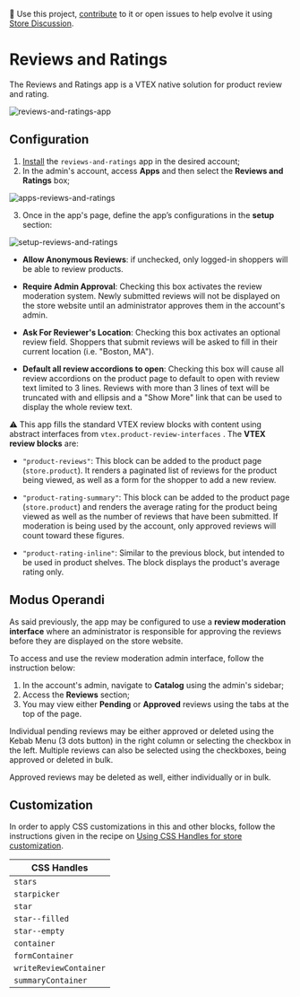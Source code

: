 📢 Use this project, [contribute](https://github.com/vtex-apps/breadcrumb) to it or open issues to help evolve it using [Store Discussion](https://github.com/vtex-apps/store-discussion).

# Reviews and Ratings

The Reviews and Ratings app is a VTEX native solution for product review and rating.

![reviews-and-ratings-app](https://user-images.githubusercontent.com/52087100/71026526-31e7d580-20e8-11ea-93d8-094c1e8af7cd.png)

## Configuration

1. [Install](https://vtex.io/docs/recipes/store/installing-an-app) the `reviews-and-ratings` app in the desired account;
2. In the admin's account, access **Apps** and then select the **Reviews and Ratings** box;

![apps-reviews-and-ratings](https://user-images.githubusercontent.com/52087100/71026670-77a49e00-20e8-11ea-9e01-0cb4dec12a56.png)

3. Once in the app's page, define the app’s configurations in the **setup** section:

![setup-reviews-and-ratings](https://user-images.githubusercontent.com/52087100/71026561-4330e200-20e8-11ea-9f44-167cf0e77fc6.png)

- **Allow Anonymous Reviews**: if unchecked, only logged-in shoppers will be able to review products.

- **Require Admin Approval**: Checking this box activates the review moderation system. Newly submitted reviews will not be displayed on the store website until an administrator approves them in the account's admin.

- **Ask For Reviewer's Location**: Checking this box activates an optional review field. Shoppers that submit reviews will be asked to fill in their current location (i.e. "Boston, MA").

- **Default all review accordions to open**: Checking this box will cause all review accordions on the product page to default to open with review text limited to 3 lines. Reviews with more than 3 lines of text will be truncated with and ellipsis and a "Show More" link that can be used to display the whole review text.

:warning: This app fills the standard VTEX review blocks with content using abstract interfaces from `vtex.product-review-interfaces` . The **VTEX review blocks** are:

- `"product-reviews"`: This block can be added to the product page (`store.product`). It renders a paginated list of reviews for the product being viewed, as well as a form for the shopper to add a new review.

- `"product-rating-summary"`: This block can be added to the product page (`store.product`) and renders the average rating for the product being viewed as well as the number of reviews that have been submitted. If moderation is being used by the account, only approved reviews will count toward these figures.

- `"product-rating-inline"`: Similar to the previous block, but intended to be used in product shelves. The block displays the product's average rating only.

## Modus Operandi

As said previously, the app may be configured to use a **review moderation interface** where an administrator is responsible for approving the reviews before they are displayed on the store website.

To access and use the review moderation admin interface, follow the instruction below:

1. In the account's admin, navigate to **Catalog** using the admin's sidebar;
2. Access the **Reviews** section;
3. You may view either **Pending** or **Approved** reviews using the tabs at the top of the page.

Individual pending reviews may be either approved or deleted using the Kebab Menu (3 dots button) in the right column or selecting the checkbox in the left. Multiple reviews can also be selected using the checkboxes, being approved or deleted in bulk.

Approved reviews may be deleted as well, either individually or in bulk.

## Customization

In order to apply CSS customizations in this and other blocks, follow the instructions given in the recipe on [Using CSS Handles for store customization](https://vtex.io/docs/recipes/style/using-css-handles-for-store-customization).

| CSS Handles            |
| ---------------------- |
| `stars`                |
| `starpicker`           |
| `star`                 |
| `star--filled`         |
| `star--empty`          |
| `container`            |
| `formContainer`        |
| `writeReviewContainer` |
| `summaryContainer`     |

